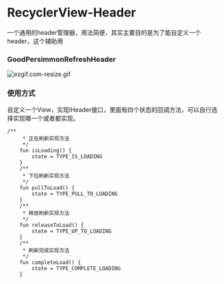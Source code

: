 # RecyclerView-Header
一个通用的header管理器，用法简便，其实主要目的是为了能自定义一个header，这个辅助用



### GoodPersimmonRefreshHeader

![ezgif.com-resize.gif](https://upload-images.jianshu.io/upload_images/12377851-3ed4439f04ca04cc.gif?imageMogr2/auto-orient/strip)


### 使用方式
自定义一个View，实现IHeader接口，里面有四个状态的回调方法，可以自行选择实现哪一个或者都实现。
```
/**
     * 正在刷新实现方法
     */
    fun isLoading() {
        state = TYPE_IS_LOADING
    }
    /**
     * 下拉刷新实现方法
     */
    fun pullToLoad() {
        state = TYPE_PULL_TO_LOADING
    }
    /**
     * 释放刷新实现方法
     */
    fun releaseToLoad() {
        state = TYPE_UP_TO_LOADING
    }
    /**
     * 刷新完成实现方法
     */
    fun completeLoad() {
        state = TYPE_COMPLETE_LOADING
    }
```

